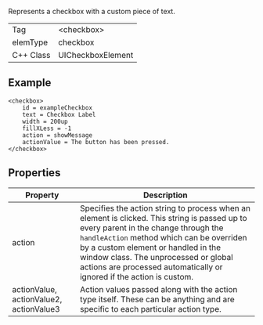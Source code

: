 Represents a checkbox with a custom piece of text.

| | |
|-|-|
Tag | &lt;checkbox&gt;
elemType | checkbox
C++ Class | UICheckboxElement

## Example
```
<checkbox>
	id = exampleCheckbox
	text = Checkbox Label
	width = 200up
	fillXLess = -1
	action = showMessage
	actionValue = The button has been pressed.
</checkbox>
```

## Properties

Property | Description
-------- | -----------
action | Specifies the action string to process when an element is clicked. This string is passed up to every parent in the change through the `handleAction` method which can be overriden by a custom element or handled in the window class. The unprocessed or global actions are processed automatically or ignored if the action is custom.
actionValue, actionValue2, actionValue3 | Action values passed along with the action type itself. These can be anything and are specific to each particular action type.
